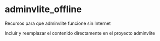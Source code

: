 # adminvlite_offline
Recursos para que adminvlite funcione sin Internet

Incluir y reemplazar el contenido directamente en el proyecto adminvlite
